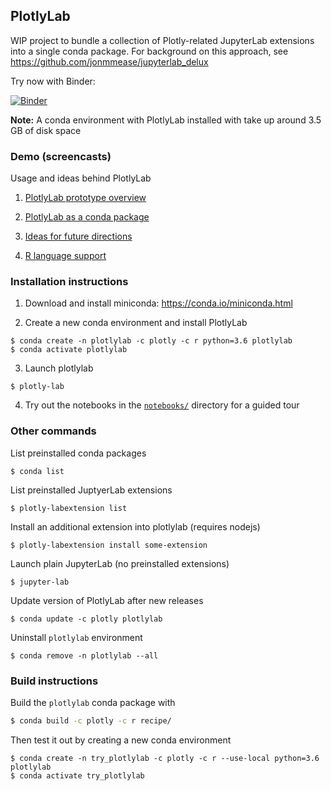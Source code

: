 ## PlotlyLab
WIP project to bundle a collection of Plotly-related JupyterLab extensions
into a single conda package.  For background on this approach,
see https://github.com/jonmmease/jupyterlab_delux

Try now with Binder:

[![Binder](https://mybinder.org/badge_logo.svg)](https://mybinder.org/v2/gh/plotly/plotlylab/master)

**Note:** A conda environment with PlotlyLab installed with take up around
3.5 GB of disk space

### Demo (screencasts)

Usage and ideas behind PlotlyLab

1. [PlotlyLab prototype overview](https://drive.google.com/file/d/1AkCGyemyZSNpvW9plDGJPQ2K3MCidIOW/view?usp=sharing)

2. [PlotlyLab as a conda package](https://drive.google.com/file/d/1YrEOTn37Ofti3ubHfgyJlfTJE9d1Vjy3/view?usp=sharing)

3. [Ideas for future directions](https://drive.google.com/file/d/1PlOMGmbcqLDHnJdOe_DAen3U1k59KR9n/view?usp=sharing)

4. [R language support](https://drive.google.com/file/d/1tZRQP2zUh5-eD1W8IKuBQj1DJnllDh6e/view?usp=sharing)

### Installation instructions

 1. Download and install miniconda: https://conda.io/miniconda.html
 
 2. Create a new conda environment and install PlotlyLab 

```
$ conda create -n plotlylab -c plotly -c r python=3.6 plotlylab
$ conda activate plotlylab
```

 3. Launch plotlylab
 
```
$ plotly-lab
```

 4. Try out the notebooks in the
 [`notebooks/`](https://github.com/plotly/plotlylab/tree/master/notebooks)
 directory for a guided tour
 
### Other commands

List preinstalled conda packages
```
$ conda list
```

List preinstalled JuptyerLab extensions

```
$ plotly-labextension list
```
 
Install an additional extension into plotlylab (requires nodejs)
```
$ plotly-labextension install some-extension
```

Launch plain JupyterLab (no preinstalled extensions)
```
$ jupyter-lab
```

Update version of PlotlyLab after new releases

```
$ conda update -c plotly plotlylab
```
 
Uninstall `plotlylab` environment

```
$ conda remove -n plotlylab --all
```
 
### Build instructions
Build the `plotlylab` conda package with
```bash
$ conda build -c plotly -c r recipe/
```

Then test it out by creating a new conda environment

```
$ conda create -n try_plotlylab -c plotly -c r --use-local python=3.6 plotlylab
$ conda activate try_plotlylab
```
